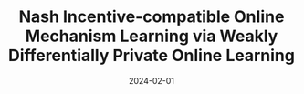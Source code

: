 ---
title: "Nash Incentive-compatible Online Mechanism Learning via Weakly Differentially Private Online Learning"
excerpt: '**Joon Suk Huh**, Kirthevasan Kandasamy'
collection: publications
link: ''
date: 2024-02-01
venue: 'Under review'
---
